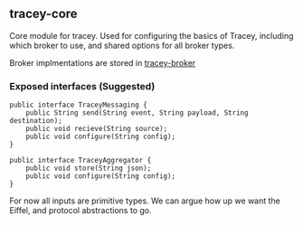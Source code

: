 ## tracey-core

Core module for tracey. Used for configuring the basics of Tracey, including which broker to use, and shared options for all broker types.

Broker implmentations are stored in [tracey-broker](https://github.com/Praqma/tracey-broker)

### Exposed interfaces (Suggested)

```
public interface TraceyMessaging {
    public String send(String event, String payload, String destination);
    public void recieve(String source);
    public void configure(String config);
}

public interface TraceyAggregator {
    public void store(String json);
    public void configure(String config);
}
```

For now all inputs are primitive types. We can argue how up we want the Eiffel, and protocol abstractions to go.



